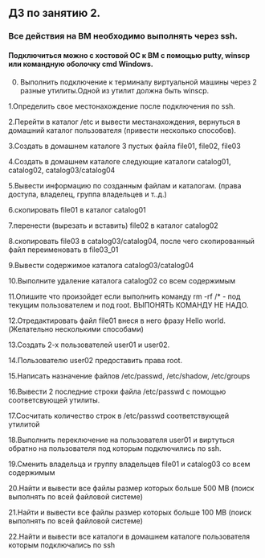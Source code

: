 ## ДЗ по занятию 2.

### Все действия на ВМ необходимо выполнять через ssh. 

#### Подключиться можно с хостовой ОС к ВМ с помощью putty, winscp или командную оболочку cmd Windows.

0. Выполнить подключение к терминалу виртуальной машины через 2 разные утилиты.Одной из утилит должна быть winscp.  

1.Определить свое местонахождение после подключения по ssh. 

2.Перейти в каталог /etc и вывести местанахождения, вернуться в домашний каталог пользователя (привести несколько способов).

3.Создать в домашнем  каталоге  3 пустых файла file01, file02, file03

4.Создать в домашнем каталоге следующие каталоги catalog01, catalog02, catalog03/catalog04

5.Вывести информацию по созданным файлам и каталогам. (права доступа, владелец, группа владельцев и т..д.)

6.скопировать file01 в каталог catalog01

7.перенести (вырезать и вставить) file02 в каталог catalog02 

8.скопировать file03 в catalog03/catalog04, после чего скопированный файл переименовать в file03_01

9.Вывести содержимое каталога catalog03/catalog04

10.Выполните удаление каталога catalog02 со всем содержимым

11.Опишите что произойдет если выполнить команду rm -rf /* - под текущим пользователем и под root. ВЫПОНЯТЬ КОМАНДУ НЕ НАДО.

12.Отредактировать файл file01 внеся в него фразу Hello world. (Желательно несколькими способами)

13.Создать 2-х пользователей user01 и user02.

14.Пользователю user02 предоставить права root. 

15.Написать назначение файлов /etc/passwd, /etc/shadow, /etc/groups

16.Вывести 2 последние строки файла /etc/passwd c помощью соответсвующей утилиты.

17.Сосчитать количество строк в /etc/passwd соответствующей утилитой

18.Выполнить переключение на пользователя user01 и виртуться обратно на пользователя под которым подключились по ssh.

19.Сменить владельца и группу владельцев file01 и catalog03 со всем содержимым

20.Найти и вывести все файлы размер которых больше 500 MB (поиск выполнять по всей файловой системе)

21.Найти и вывести все файлы размер которых больше 100 MB (поиск выполнять по всей файловой системе)

22.Найти и вывести все каталоги в домашнем каталоге пользователя которым подключались по ssh
